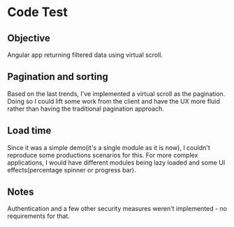 # Code Test

## Objective
Angular app returning filtered data using virtual scroll.

## Pagination and sorting
Based on the last trends, I've implemented a virtual scroll as the pagination. Doing so I could lift some work from the client and have the UX more fluid rather than having the traditional pagination approach.

## Load time
Since it was a simple demo(it's a single module as it is now), I couldn't reproduce some productions scenarios for this.
For more complex applications, I would have different modules being lazy loaded and some UI effects(percentage spinner or progress bar).

## Notes
Authentication and a few other security measures weren't implemented - no requirements for that.
